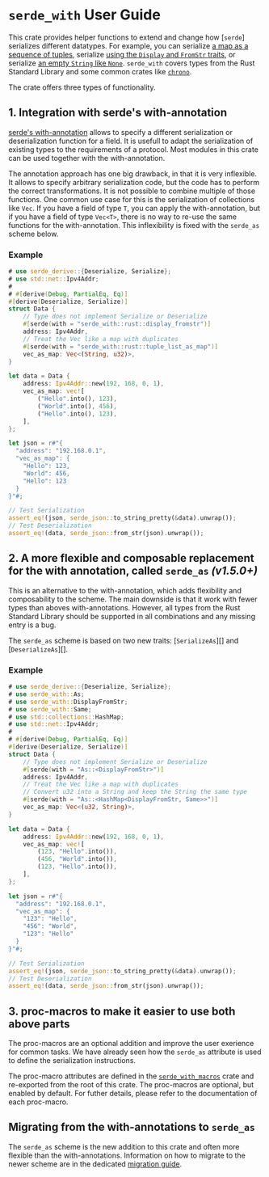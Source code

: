 # `serde_with` User Guide

This crate provides helper functions to extend and change how [`serde`] serializes different datatypes.
For example, you can serialize [a map as a sequence of tuples][btreemap_as_tuple_list], serialize [using the `Display` and `FromStr` traits][display_fromstr], or serialize [an empty `String` like `None`][string_empty_as_none].
`serde_with` covers types from the Rust Standard Library and some common crates like [`chrono`][serde_with_chrono].

The crate offers three types of functionality.

## 1. Integration with serde's with-annotation

[serde's with-annotation][with-annotation] allows to specify a different serialization or deserialization function for a field.
It is usefull to adapt the serialization of existing types to the requirements of a protocol.
Most modules in this crate can be used together with the with-annotation.

The annotation approach has one big drawback, in that it is very inflexible.
It allows to specify arbitrary serialization code, but the code has to perform the correct transformations.
It is not possible to combine multiple of those functions.
One common use case for this is the serialization of collections like `Vec`.
If you have a field of type `T`, you can apply the with-annotation, but if you have a field of type `Vec<T>`, there is no way to re-use the same functions for the with-annotation.
This inflexibility is fixed with the `serde_as` scheme below.

### Example

```rust
# use serde_derive::{Deserialize, Serialize};
# use std::net::Ipv4Addr;
#
# #[derive(Debug, PartialEq, Eq)]
#[derive(Deserialize, Serialize)]
struct Data {
    // Type does not implement Serialize or Deserialize
    #[serde(with = "serde_with::rust::display_fromstr")]
    address: Ipv4Addr,
    // Treat the Vec like a map with duplicates
    #[serde(with = "serde_with::rust::tuple_list_as_map")]
    vec_as_map: Vec<(String, u32)>,
}

let data = Data {
    address: Ipv4Addr::new(192, 168, 0, 1),
    vec_as_map: vec![
        ("Hello".into(), 123),
        ("World".into(), 456),
        ("Hello".into(), 123),
    ],
};

let json = r#"{
  "address": "192.168.0.1",
  "vec_as_map": {
    "Hello": 123,
    "World": 456,
    "Hello": 123
  }
}"#;

// Test Serialization
assert_eq!(json, serde_json::to_string_pretty(&data).unwrap());
// Test Deserialization
assert_eq!(data, serde_json::from_str(json).unwrap());
```

## 2. A more flexible and composable replacement for the with annotation, called `serde_as` *(v1.5.0+)*

This is an alternative to the with-annotation, which adds flexibility and composability to the scheme.
The main downside is that it work with fewer types than aboves with-annotations.
However, all types from the Rust Standard Library should be supported in all combinations and any missing entry is a bug.

The `serde_as` scheme is based on two new traits: [`SerializeAs`][] and [`DeserializeAs`][].

### Example

```rust
# use serde_derive::{Deserialize, Serialize};
# use serde_with::As;
# use serde_with::DisplayFromStr;
# use serde_with::Same;
# use std::collections::HashMap;
# use std::net::Ipv4Addr;
#
# #[derive(Debug, PartialEq, Eq)]
#[derive(Deserialize, Serialize)]
struct Data {
    // Type does not implement Serialize or Deserialize
    #[serde(with = "As::<DisplayFromStr>")]
    address: Ipv4Addr,
    // Treat the Vec like a map with duplicates
    // Convert u32 into a String and keep the String the same type
    #[serde(with = "As::<HashMap<DisplayFromStr, Same>>")]
    vec_as_map: Vec<(u32, String)>,
}

let data = Data {
    address: Ipv4Addr::new(192, 168, 0, 1),
    vec_as_map: vec![
        (123, "Hello".into()),
        (456, "World".into()),
        (123, "Hello".into()),
    ],
};

let json = r#"{
  "address": "192.168.0.1",
  "vec_as_map": {
    "123": "Hello",
    "456": "World",
    "123": "Hello"
  }
}"#;

// Test Serialization
assert_eq!(json, serde_json::to_string_pretty(&data).unwrap());
// Test Deserialization
assert_eq!(data, serde_json::from_str(json).unwrap());
```

## 3. proc-macros to make it easier to use both above parts

The proc-macros are an optional addition and improve the user exerience for common tasks.
We have already seen how the `serde_as` attribute is used to define the serialization instructions.

The proc-macro attributes are defined in the [`serde_with_macros`][] crate and re-exported from the root of this crate.
The proc-macros are optional, but enabled by default.
For futher details, please refer to the documentation of each proc-macro.

## Migrating from the with-annotations to `serde_as`

The `serde_as` scheme is the new addition to this crate and often more flexible than the with-annotations.
Information on how to migrate to the newer scheme are in the dedicated [migration guide][].

[btreemap_as_tuple_list]: crate::rust::btreemap_as_tuple_list
[display_fromstr]: crate::rust::display_fromstr
[migration guide]: crate::guide::migrating
[serde_with_chrono]: crate::chrono
[string_empty_as_none]: crate::rust::string_empty_as_none
[with-annotation]: https://serde.rs/field-attrs.html#with
[`serde_with_macros`]: serde_with_macros
